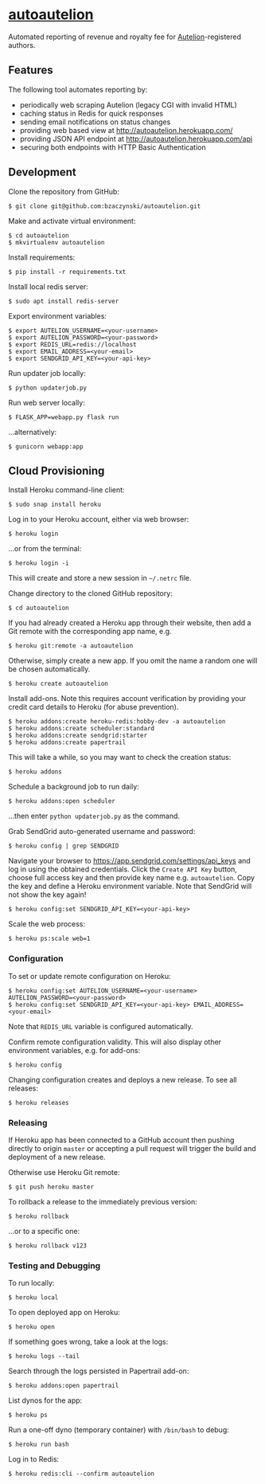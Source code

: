 # [autoautelion](http://autoautelion.herokuapp.com/)

Automated reporting of revenue and royalty fee for [Autelion](https://helion.pl/autelion/)-registered authors.

## Features

The following tool automates reporting by:

* periodically web scraping Autelion (legacy CGI with invalid HTML)
* caching status in Redis for quick responses
* sending email notifications on status changes
* providing web based view at <http://autoautelion.herokuapp.com/>
* providing JSON API endpoint at <http://autoautelion.herokuapp.com/api>
* securing both endpoints with HTTP Basic Authentication

## Development

Clone the repository from GitHub:

```shell
$ git clone git@github.com:bzaczynski/autoautelion.git
```

Make and activate virtual environment:

```shell
$ cd autoautelion
$ mkvirtualenv autoautelion
```

Install requirements:

```shell
$ pip install -r requirements.txt
```

Install local redis server:

```shell
$ sudo apt install redis-server
```

Export environment variables:

```shell
$ export AUTELION_USERNAME=<your-username>
$ export AUTELION_PASSWORD=<your-password>
$ export REDIS_URL=redis://localhost
$ export EMAIL_ADDRESS=<your-email>
$ export SENDGRID_API_KEY=<your-api-key>
```

Run updater job locally:

```shell
$ python updaterjob.py
```

Run web server locally:

```shell
$ FLASK_APP=webapp.py flask run
```

...alternatively:

```shell
$ gunicorn webapp:app
```

## Cloud Provisioning

Install Heroku command-line client:

```shell
$ sudo snap install heroku
```

Log in to your Heroku account, either via web browser:

```shell
$ heroku login
```

...or from the terminal:

```shell
$ heroku login -i
```

This will create and store a new session in `~/.netrc` file.

Change directory to the cloned GitHub repository:

```shell
$ cd autoautelion
```

If you had already created a Heroku app through their website, then add a Git remote with the corresponding app name, e.g.

```shell
$ heroku git:remote -a autoautelion
```

Otherwise, simply create a new app. If you omit the name a random one will be chosen automatically.

```shell
$ heroku create autoautelion
```

Install add-ons. Note this requires account verification by providing your credit card details to Heroku (for abuse prevention).

```shell
$ heroku addons:create heroku-redis:hobby-dev -a autoautelion
$ heroku addons:create scheduler:standard
$ heroku addons:create sendgrid:starter
$ heroku addons:create papertrail
```

This will take a while, so you may want to check the creation status:

```shell
$ heroku addons
```

Schedule a background job to run daily:

```shell
$ heroku addons:open scheduler
```

...then enter `python updaterjob.py` as the command.

Grab SendGrid auto-generated username and password:

```shell
$ heroku config | grep SENDGRID
```

Navigate your browser to <https://app.sendgrid.com/settings/api_keys> and log in using the obtained credentials. Click the `Create API Key` button, choose full access key and then provide key name e.g. `autoautelion`. Copy the key and define a Heroku environment variable. Note that SendGrid will not show the key again!

```shell
$ heroku config:set SENDGRID_API_KEY=<your-api-key>
```

Scale the web process:

```shell
$ heroku ps:scale web=1
```

### Configuration

To set or update remote configuration on Heroku:

```shell
$ heroku config:set AUTELION_USERNAME=<your-username> AUTELION_PASSWORD=<your-password>
$ heroku config:set SENDGRID_API_KEY=<your-api-key> EMAIL_ADDRESS=<your-email>
```

Note that `REDIS_URL` variable is configured automatically.

Confirm remote configuration validity. This will also display other environment variables, e.g. for add-ons:

```shell
$ heroku config
```

Changing configuration creates and deploys a new release. To see all releases:

```shell
$ heroku releases
```

### Releasing

If Heroku app has been connected to a GitHub account then pushing directly to origin `master` or accepting a pull request will trigger the build and deployment of a new release.

Otherwise use Heroku Git remote:

```shell
$ git push heroku master
```

To rollback a release to the immediately previous version:

```shell
$ heroku rollback
```

...or to a specific one:

```shell
$ heroku rollback v123
```

### Testing and Debugging

To run locally:

```shell
$ heroku local
```

To open deployed app on Heroku:

```shell
$ heroku open
```

If something goes wrong, take a look at the logs:

```shell
$ heroku logs --tail
```

Search through the logs persisted in Papertrail add-on:

```shell
$ heroku addons:open papertrail
```

List dynos for the app:

```shell
$ heroku ps
```

Run a one-off dyno (temporary container) with `/bin/bash` to debug:

```shell
$ heroku run bash
```

Log in to Redis:

```shell
$ heroku redis:cli --confirm autoautelion
```

